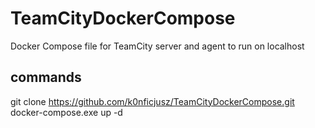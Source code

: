 # TeamCityDockerCompose
Docker Compose file for TeamCity server and agent to run on localhost

## commands

git clone https://github.com/k0nficjusz/TeamCityDockerCompose.git
docker-compose.exe up -d
